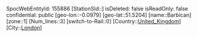 ﻿---
location: [51.5204,-0.0979]
type: Station
tags:
- geo/Station
- Europe/United_Kingdom/London

---
SpocWebEntityId: 155886
[StationSId::]
isDeleted: false
isReadOnly: false
confidential: public
[geo-lon::-0.0979]
[geo-lat::51.5204]
[name::Barbican]
[zone::1]
[Num_lines::3]
[switch-to-Rail::0]
[Country::[United_Kingdom](geo/Continent/Europe/United_Kingdom.md)]
[City::[London](geo/Continent/Europe/United_Kingdom/London.md)]

